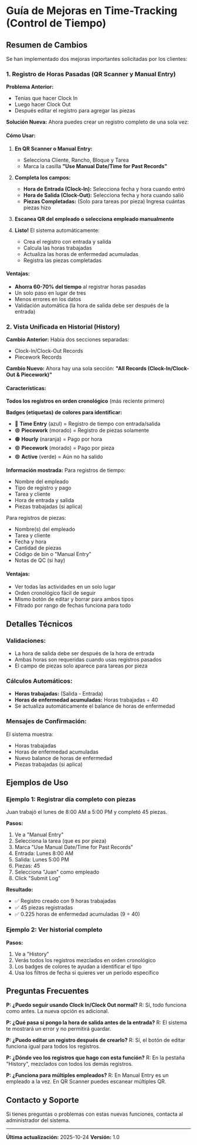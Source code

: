 # Guía de Mejoras en Time-Tracking (Control de Tiempo)

## Resumen de Cambios

Se han implementado dos mejoras importantes solicitadas por los clientes:

### 1. Registro de Horas Pasadas (QR Scanner y Manual Entry)

**Problema Anterior:**
- Tenías que hacer Clock In
- Luego hacer Clock Out  
- Después editar el registro para agregar las piezas

**Solución Nueva:**
Ahora puedes crear un registro completo de una sola vez:

#### Cómo Usar:

1. **En QR Scanner o Manual Entry:**
   - Selecciona Cliente, Rancho, Bloque y Tarea
   - Marca la casilla **"Use Manual Date/Time for Past Records"**
   
2. **Completa los campos:**
   - **Hora de Entrada (Clock-In):** Selecciona fecha y hora cuando entró
   - **Hora de Salida (Clock-Out):** Selecciona fecha y hora cuando salió
   - **Piezas Completadas:** (Solo para tareas por pieza) Ingresa cuántas piezas hizo
   
3. **Escanea QR del empleado o selecciona empleado manualmente**

4. **Listo!** El sistema automáticamente:
   - Crea el registro con entrada y salida
   - Calcula las horas trabajadas
   - Actualiza las horas de enfermedad acumuladas
   - Registra las piezas completadas

#### Ventajas:
- **Ahorra 60-70% del tiempo** al registrar horas pasadas
- Un solo paso en lugar de tres
- Menos errores en los datos
- Validación automática (la hora de salida debe ser después de la entrada)

### 2. Vista Unificada en Historial (History)

**Cambio Anterior:**
Había dos secciones separadas:
- Clock-In/Clock-Out Records
- Piecework Records

**Cambio Nuevo:**
Ahora hay una sola sección: **"All Records (Clock-In/Clock-Out & Piecework)"**

#### Características:

**Todos los registros en orden cronológico** (más reciente primero)

**Badges (etiquetas) de colores para identificar:**
- 🔵 **Time Entry** (azul) = Registro de tiempo con entrada/salida
- 🟣 **Piecework** (morado) = Registro de piezas solamente
- 🟠 **Hourly** (naranja) = Pago por hora
- 🟣 **Piecework** (morado) = Pago por pieza
- 🟢 **Active** (verde) = Aún no ha salido

**Información mostrada:**
Para registros de tiempo:
- Nombre del empleado
- Tipo de registro y pago
- Tarea y cliente
- Hora de entrada y salida
- Piezas trabajadas (si aplica)

Para registros de piezas:
- Nombre(s) del empleado
- Tarea y cliente
- Fecha y hora
- Cantidad de piezas
- Código de bin o "Manual Entry"
- Notas de QC (si hay)

#### Ventajas:
- Ver todas las actividades en un solo lugar
- Orden cronológico fácil de seguir
- Mismo botón de editar y borrar para ambos tipos
- Filtrado por rango de fechas funciona para todo

## Detalles Técnicos

### Validaciones:
- La hora de salida debe ser después de la hora de entrada
- Ambas horas son requeridas cuando usas registros pasados
- El campo de piezas solo aparece para tareas por pieza

### Cálculos Automáticos:
- **Horas trabajadas:** (Salida - Entrada)
- **Horas de enfermedad acumuladas:** Horas trabajadas ÷ 40
- Se actualiza automáticamente el balance de horas de enfermedad

### Mensajes de Confirmación:
El sistema muestra:
- Horas trabajadas
- Horas de enfermedad acumuladas
- Nuevo balance de horas de enfermedad
- Piezas trabajadas (si aplica)

## Ejemplos de Uso

### Ejemplo 1: Registrar día completo con piezas
Juan trabajó el lunes de 8:00 AM a 5:00 PM y completó 45 piezas.

**Pasos:**
1. Ve a "Manual Entry"
2. Selecciona la tarea (que es por pieza)
3. Marca "Use Manual Date/Time for Past Records"
4. Entrada: Lunes 8:00 AM
5. Salida: Lunes 5:00 PM  
6. Piezas: 45
7. Selecciona "Juan" como empleado
8. Click "Submit Log"

**Resultado:**
- ✅ Registro creado con 9 horas trabajadas
- ✅ 45 piezas registradas
- ✅ 0.225 horas de enfermedad acumuladas (9 ÷ 40)

### Ejemplo 2: Ver historial completo
**Pasos:**
1. Ve a "History"
2. Verás todos los registros mezclados en orden cronológico
3. Los badges de colores te ayudan a identificar el tipo
4. Usa los filtros de fecha si quieres ver un período específico

## Preguntas Frecuentes

**P: ¿Puedo seguir usando Clock In/Clock Out normal?**
R: Sí, todo funciona como antes. La nueva opción es adicional.

**P: ¿Qué pasa si pongo la hora de salida antes de la entrada?**
R: El sistema te mostrará un error y no permitirá guardar.

**P: ¿Puedo editar un registro después de crearlo?**
R: Sí, el botón de editar funciona igual para todos los registros.

**P: ¿Dónde veo los registros que hago con esta función?**
R: En la pestaña "History", mezclados con todos los demás registros.

**P: ¿Funciona para múltiples empleados?**
R: En Manual Entry es un empleado a la vez. En QR Scanner puedes escanear múltiples QR.

## Contacto y Soporte

Si tienes preguntas o problemas con estas nuevas funciones, contacta al administrador del sistema.

---

**Última actualización:** 2025-10-24
**Versión:** 1.0
